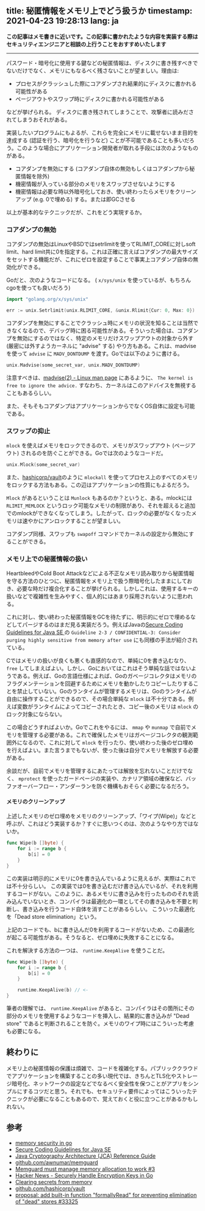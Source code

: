 title: 秘匿情報をメモリ上でどう扱うか
timestamp: 2021-04-23 19:28:13
lang: ja
---

**この記事はメモ書きに近いです。この記事に書かれたような内容を実装する際はセキュリティエンジニアと相談の上行うことをおすすめいたします**

---

パスワード・暗号化に使用する鍵などの秘匿情報は、ディスクに書き残すべきでないだけでなく、メモリにもなるべく残さないことが望ましい。理由は:

* プロセスがクラッシュした際にコアダンプされ結果的にディスクに書かれる可能性がある
* ページアウトやスワップ時にディスクに書かれる可能性がある

などが挙げられる。
ディスクに書き残されてしまうことで、攻撃者に読みだされてしまうおそれがある。

実装したいプログラムにもよるが、これらを完全にメモリに載せないまま目的を達成する (認証を行う、暗号化を行うなど) ことが不可能であることも多いだろう。このような場合にアプリケーション開発者が取れる手段には次のようなものがある。

* コアダンプを無効にする (コアダンプ自体の無効もしくはコアダンプから秘匿情報を除外)
* 機密情報が入っている部分のメモリをスワップさせないようにする
* 機密情報は必要な時以外暗号化しておき、使い終わったらメモリをクリーンアップ (e.g. 0で埋める) する。または即GCさせる

以上が基本的なテクニックだが、これをどう実現するか。

### コアダンプの無効

コアダンプの無効はLinuxやBSDではsetrlimitを使ってRLIMIT_COREに対しsoft limit、hard limit共に0を指定する。これは正確に言えばコアダンプの最大サイズをセットする機能だが、これにゼロを設定することで事実上コアダンプ自体の無効化ができる。

Goだと、次のようなコードになる。 ( `x/sys/unix` を使っているが、もちろんcgoを使っても良いだろう)

```go
import "golang.org/x/sys/unix"

err := unix.Setrlimit(unix.RLIMIT_CORE, &unix.Rlimit{Cur: 0, Max: 0})
```

コアダンプを無効にすることでクラッシュ時にメモリの状況を知ることは当然できなくなるので、デバッグ時に困る可能性がある。そういった場合は、コアダンプを無効にするのではなく、特定のメモリだけスワップアウトの対象から外す (厳密には外すようカーネルに "advise" する) やり方もある。これは、madviseを使って `advise` に `MADV_DONTDUMP` を渡す。Goでは以下のように書ける。

```go
unix.Madvise(some_secret_var, unix.MADV_DONTDUMP)
```

注意すべきは、[madvise(2) - Linux man page](https://linux.die.net/man/2/madvise) にあるように、 `The kernel is free to ignore the advice.` すなわち、カーネルはこのアドバイスを無視することもあるらしい。

また、そもそもコアダンプはアプリケーションからでなくOS自体に設定も可能である。

### スワップの抑止

`mlock` を使えばメモリをロックできるので、メモリがスワップアウト (ページアウト) されるのを防ぐことができる。Goでは次のようなコードだ。

```go
unix.Mlock(some_secret_var)
```

また、[hashicorp/vault](https://github.com/hashicorp/vault/blob/c44f1c9817955d4c7cd5822a19fb492e1c2d0c54/helper/mlock/mlock_unix.go#L15-L17)のように `mlockall` を使ってプロセス上のすべてのメモリをロックする方法もある。この辺はアプリケーションの性質にもよるだろう。

`Mlock` があるということは `Munlock` もあるのか？というと、ある。mlockには `RLIMIT_MEMLOCK` というロック可能なメモリの制限があり、それを超えると追加でのmlockができなくなってしまう。したがって、ロックの必要がなくなったメモリは速やかにアンロックすることが望ましい。

コアダンプ同様、スワップも `swapoff` コマンドでカーネルの設定から無効にすることができる。

### メモリ上での秘匿情報の扱い

HeartbleedやCold Boot Attackなどによる不正なメモリ読み取りから秘匿情報を守る方法のひとつに、秘匿情報をメモリ上で扱う際暗号化したままにしておき、必要な時だけ複合化することが挙げられる。しかしこれは、使用するキーの扱いなどで複雑性を生みやすく、個人的にはあまり採用されないように思われる。

これに対し、使い終わった秘匿情報をGCを待たずに、明示的にゼロで埋めるなどしてパージするのはまだ見る実装だろう。例えばJavaの[Secure Coding Guidelines for Java SE
](https://www.oracle.com/java/technologies/javase/seccodeguide.html)の `Guideline 2-3 / CONFIDENTIAL-3: Consider purging highly sensitive from memory after use` にも同様の手法が紹介されている。

Cではメモリの扱いが良くも悪くも直感的なので、単純に0を書き込むなり、 `free` してしまえばよい。しかし、Goにおいてはこれはそう単純な話ではないようである。例えば、Goの言語仕様によれば、Goのガベージコレクタはメモリのフラグメンテーションを回避するためにメモリを動かしたりコピーしたりすることを禁止していない。Goのランタイムが管理するメモリは、Goのランタイムが自由に操作することができるので、その場合単純な `mlock` は不十分である。例えば変数がランタイムによってコピーされたとき、コピー後のメモリは `mlock` のロック対象にならない。

この場合どうすればよいか。Goでこれをやるには、 `mmap` や `munmap` で自前でメモリを管理する必要がある。これで確保したメモリはガベージコレクタの観測範囲外になるので、これに対して `mlock` を行ったり、使い終わった後のゼロ埋めを行えばよい。また言うまでもないが、使った後は自分でメモリを解放する必要がある。

余談だが、自前でメモリを管理するにあたっては解放を忘れないことだけでなく、 `mprotect` を使ったガードページの実装や、カナリア領域の確保など、バッファオーバーフロー・アンダーランを防ぐ機構もおそらく必要になるだろう。

#### メモリのクリーンアップ

上述したメモリのゼロ埋めをメモリのクリーンアップ、「ワイプ(Wipe)」などと呼ぶが、これはどう実装するか？すぐに思いつくのは、次のようなやり方ではないか。

```go
func Wipe(b []byte) {
	for i := range b {
		b[i] = 0
	}
}
```

この実装は明示的にメモリに0を書き込んでいるように見えるが、実際はこれでは不十分らしい。
この実装では0を書き込むだけ書き込んでいるが、それを利用するコードがない。このように、あるメモリに書き込みを行ったもののそれを読み込んでいないとき、コンパイラは最適化の一環としてその書き込みを不要と判断し、書き込みを行うコード自体を消すことがあるらしい。
こういった最適化を「Dead store elimination」という。

上記のコードでも、bに書き込んだ0を利用するコードがないため、この最適化が起こる可能性がある。そうなると、ゼロ埋めに失敗することになる。

これを解決する方法の一つは、 `runtime.KeepAlive` を使うことだ。

```go
func Wipe(b []byte) {
	for i := range b {
		b[i] = 0
	}

	runtime.KeepAlive(b) // <-
}
```

筆者の理解では、 `runtime.KeepAlive` があると、コンパイラはその箇所にその部分のメモリを使用するようなコードを挿入し、結果的に書き込みが "Dead store" であると判断されることを防ぐ。メモリのワイプ時にはこういった考慮も必要になる。

## 終わりに

メモリ上の秘匿情報の保護は煩雑で、コードを複雑化する。パブリッククラウドでアプリケーションを構築することの多い現代では、きちんとTLS化やストレージ暗号化、ネットワークの設定などでなるべく安全性を保つことがアプリをシンプルにするコツだと思う。それでも、セキュリティ要件によってはこういったテクニックが必要になることもあるので、覚えておくと役に立つことがあるかもしれない。

## 参考

* [memory security in go](https://spacetime.dev/memory-security-go)
* [Secure Coding Guidelines for Java SE](https://www.oracle.com/java/technologies/javase/seccodeguide.html)
* [Java Cryptography Architecture (JCA) Reference Guide](https://docs.oracle.com/javase/8/docs/technotes/guides/security/crypto/CryptoSpec.html)
* [github.com/awnumar/memguard](https://github.com/awnumar/memguard)
* [Memguard must manage memory allocation to work #3](https://github.com/awnumar/memguard/issues/3)
* [Hacker News - Securely Handle Encryption Keys in Go](https://news.ycombinator.com/item?id=14174500)
* [Clearing secrets from memory](https://www.sjoerdlangkemper.nl/2016/05/22/should-passwords-be-cleared-from-memory/)
* [github.com/hashicorp/vault](https://github.com/hashicorp/vault)
* [proposal: add built-in function "formallyRead" for preventing elimination of "dead" stores #33325](https://github.com/golang/go/issues/33325)
